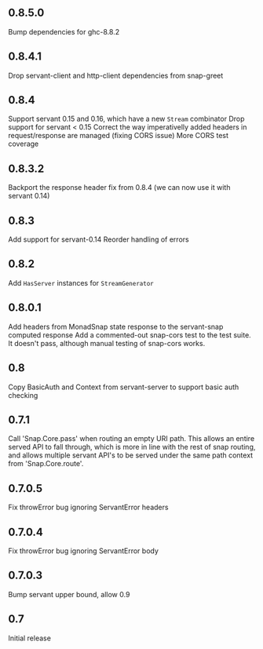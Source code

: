 0.8.5.0
-----

Bump dependencies for ghc-8.8.2


0.8.4.1
-----

Drop servant-client and http-client dependencies from snap-greet


0.8.4
-----

Support servant 0.15 and 0.16, which have a new `Stream` combinator
Drop support for servant < 0.15
Correct the way imperativelly added headers in request/response are managed (fixing CORS issue)
More CORS test coverage


0.8.3.2
-----

Backport the response header fix from 0.8.4 (we can now use it with servant 0.14)


0.8.3
-----

Add support for servant-0.14
Reorder handling of errors

0.8.2
------

Add `HasServer` instances for `StreamGenerator`


0.8.0.1
-------

Add headers from MonadSnap state response to the servant-snap computed response
Add a commented-out snap-cors test to the test suite. It doesn't pass, although
manual testing of snap-cors works.

0.8
-------

Copy BasicAuth and Context from servant-server to support basic auth checking

0.7.1
-------

Call 'Snap.Core.pass' when routing an empty URI path. This allows an entire
served API to fall through, which is more in line with the rest of snap routing,
and allows multiple servant API's to be served under the same path context
from 'Snap.Core.route'.

0.7.0.5
-------

Fix throwError bug ignoring ServantError headers

0.7.0.4
-------

Fix throwError bug ignoring ServantError body

0.7.0.3
-------

Bump servant upper bound, allow 0.9

0.7
----

Initial release
